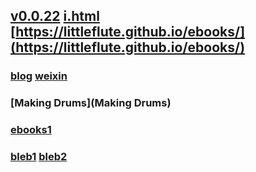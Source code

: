 ## [v0.0.22](https://github.com/littleflute/ebooks/edit/master/README.md) [i.html](i.html) [https://littleflute.github.io/ebooks/](https://littleflute.github.io/ebooks/)
### [blog](https://github.com/littleflute/blog) [weixin](https://github.com/littleflute/weixin) 
### [Making Drums](Making Drums)
### [ebooks1](https://github.com/littleflute/ebooks1) 
### [bleb1](https://github.com/littleflute/bleb1)  [bleb2](https://github.com/littleflute/bleb2) 
